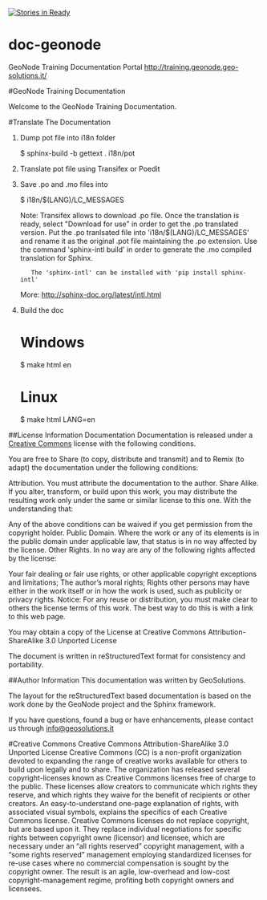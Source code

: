 [![Stories in Ready](https://badge.waffle.io/geosolutions-it/doc-geonode.png?label=ready&title=Ready)](https://waffle.io/geosolutions-it/doc-geonode)
# doc-geonode
GeoNode Training Documentation Portal http://training.geonode.geo-solutions.it/

#GeoNode Training Documentation

Welcome to the GeoNode Training Documentation.

#Translate The Documentation
1. Dump pot file into i18n folder

    $ sphinx-build -b gettext . i18n/pot
  
2. Translate pot file using Transifex or Poedit

3. Save .po and .mo files into
    
    $ i18n/$(LANG)/LC_MESSAGES
    
    Note: Transifex allows to download .po file. Once the translation is ready, select "Download for use" in order to get the .po translated version.
          Put the .po tranlsated file into 'i18n/$(LANG)/LC_MESSAGES' and rename it as the original .pot file maintaining the .po extension.
          Use the command 'sphinx-intl build' in order to generate the .mo compiled translation for Sphinx.
          
          The 'sphinx-intl' can be installed with 'pip install sphinx-intl'
    
    More: http://sphinx-doc.org/latest/intl.html
    
4. Build the doc

    # Windows
    $ make html en
    
    # Linux
    $ make html LANG=en

##License Information
Documentation
Documentation is released under a [Creative Commons](http://training.geonode.geo-solutions.it/#term-creative-commons) license with the following conditions.

You are free to Share (to copy, distribute and transmit) and to Remix (to adapt) the documentation under the following conditions:

Attribution. You must attribute the documentation to the author.
Share Alike. If you alter, transform, or build upon this work, you may distribute the resulting work only under the same or similar license to this one.
With the understanding that:

Any of the above conditions can be waived if you get permission from the copyright holder.
Public Domain. Where the work or any of its elements is in the public domain under applicable law, that status is in no way affected by the license.
Other Rights. In no way are any of the following rights affected by the license:

Your fair dealing or fair use rights, or other applicable copyright exceptions and limitations;
The author’s moral rights;
Rights other persons may have either in the work itself or in how the work is used, such as publicity or privacy rights.
Notice: For any reuse or distribution, you must make clear to others the license terms of this work. The best way to do this is with a link to this web page.

You may obtain a copy of the License at Creative Commons Attribution-ShareAlike 3.0 Unported License

The document is written in reStructuredText format for consistency and portability.

##Author Information
This documentation was written by GeoSolutions.

The layout for the reStructuredText based documentation is based on the work done by the GeoNode project and the Sphinx framework.

If you have questions, found a bug or have enhancements, please contact us through info@geosolutions.it

#Creative Commons
Creative Commons Attribution-ShareAlike 3.0 Unported License Creative Commons (CC) is a non-profit organization devoted to expanding the range of creative works available for others to build upon legally and to share. The organization has released several copyright-licenses known as Creative Commons licenses free of charge to the public. These licenses allow creators to communicate which rights they reserve, and which rights they waive for the benefit of recipients or other creators. An easy-to-understand one-page explanation of rights, with associated visual symbols, explains the specifics of each Creative Commons license. Creative Commons licenses do not replace copyright, but are based upon it. They replace individual negotiations for specific rights between copyright owne (licensor) and licensee, which are necessary under an “all rights reserved” copyright management, with a “some rights reserved” management employing standardized licenses for re-use cases where no commercial compensation is sought by the copyright owner. The result is an agile, low-overhead and low-cost copyright-management regime, profiting both copyright owners and licensees.
